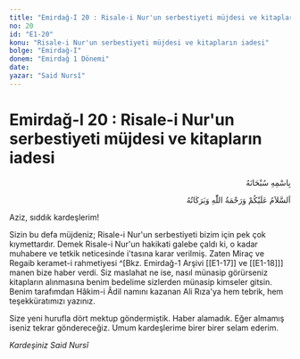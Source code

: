 ```yaml
---
title: "Emirdağ-I 20 : Risale-i Nur'un serbestiyeti müjdesi ve kitapların iadesi"
no: 20
id: "E1-20"
konu: "Risale-i Nur'un serbestiyeti müjdesi ve kitapların iadesi"
bolge: "Emirdağ-I"
donem: "Emirdağ 1 Dönemi"
date: 
yazar: "Said Nursî"
---
```


# Emirdağ-I 20 : Risale-i Nur'un serbestiyeti müjdesi ve kitapların iadesi

<p class="arabic" dir="rtl" title="Meal: “Her türlü noksan sıfatlardan yüce olan Allah’ın adıyla.”">بِاسْمِهِ سُبْحَانَهُ</p>

<p class="arabic" dir="rtl" title="Meal: “Allah’ın selâmı, rahmeti ve bereketleri, üzerinize olsun.”">اَلسَّلاَمُ عَلَيْكُمْ وَرَحْمَةُ اللّٰهِ وَبَرَكَاتُهُ</p>

Aziz, sıddık kardeşlerim!

Sizin bu defa müjdeniz; Risale-i Nur'un serbestiyeti bizim için pek çok kıymettardır. Demek Risale-i Nur'un hakikati galebe çaldı ki, o kadar muhabere ve tetkik neticesinde i'tasına karar verilmiş. Zaten Miraç ve Regaib keramet-i rahmetiyesi ^[Bkz. Emirdağ-1 Arşivi [[E1-17]] ve [[E1-18]]] manen bize haber verdi. Siz maslahat ne ise, nasıl münasip görürseniz kitapların alınmasına benim bedelime sizlerden münasip kimseler gitsin. Benim tarafımdan Hâkim-i Âdil namını kazanan Ali Rıza'ya hem tebrik, hem teşekküratımızı yazınız.

Size yeni hurufla dört mektup göndermiştik. Haber alamadık. Eğer almamış iseniz tekrar göndereceğiz. Umum kardeşlerime birer birer selam ederim.

*Kardeşiniz*
*Said Nursî*



